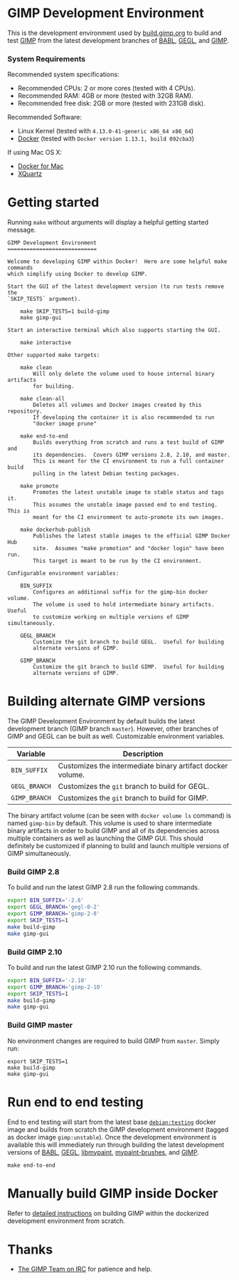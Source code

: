 # GIMP Development Environment

This is the development environment used by [build.gimp.org][gimp-build] to
build and test [GIMP][gimp] from the latest development branches of
[BABL][babl], [GEGL][gegl], and [GIMP][gimp].

### System Requirements

Recommended system specifications:

* Recommended CPUs: 2 or more cores (tested with 4 CPUs).
* Recommended RAM: 4GB or more (tested with 32GB RAM).
* Recommended free disk: 2GB or more (tested with 231GB disk).

Recommended Software:

* Linux Kernel (tested with `4.13.0-41-generic x86_64 x86_64`)
* [Docker][docker] (tested with `Docker version 1.13.1, build 092cba3`)

If using Mac OS X:

* [Docker for Mac][docker4m]
* [XQuartz][xquartz]

# Getting started

Running `make` without arguments will display a helpful getting started message.

```
GIMP Development Environment
============================

Welcome to developing GIMP within Docker!  Here are some helpful make commands
which simplify using Docker to develop GIMP.

Start the GUI of the latest development version (to run tests remove the
`SKIP_TESTS` argument).

    make SKIP_TESTS=1 build-gimp
    make gimp-gui

Start an interactive terminal which also supports starting the GUI.

    make interactive

Other supported make targets:

    make clean
        Will only delete the volume used to house internal binary artifacts
        for building.

    make clean-all
        Deletes all volumes and Docker images created by this repository.
        If developing the container it is also recommended to run
        "docker image prune"

    make end-to-end
        Builds everything from scratch and runs a test build of GIMP and
		its dependencies.  Covers GIMP versions 2.8, 2.10, and master.
        This is meant for the CI environment to run a full container build
        pulling in the latest Debian testing packages.

    make promote
        Promotes the latest unstable image to stable status and tags it.
        This assumes the unstable image passed end to end testing.  This is
        meant for the CI environment to auto-promote its own images.

    make dockerhub-publish
        Publishes the latest stable images to the official GIMP Docker Hub
        site.  Assumes "make promotion" and "docker login" have been run.
        This target is meant to be run by the CI environment.

Configurable environment variables:

    BIN_SUFFIX
        Configures an additional suffix for the gimp-bin docker volume.
        The volume is used to hold intermediate binary artifacts.  Useful
        to customize working on multiple versions of GIMP simultaneously.

    GEGL_BRANCH
        Customize the git branch to build GEGL.  Useful for building
        alternate versions of GIMP.

    GIMP_BRANCH
        Customize the git branch to build GIMP.  Useful for building
        alternate versions of GIMP.
```

# Building alternate GIMP versions

The GIMP Development Environment by default builds the latest development branch
(GIMP branch `master`).  However, other branches of GIMP and GEGL can be built
as well.  Customizable environment variables.

| Variable      | Description                                                 |
| ------------- | ----------------------------------------------------------- |
| `BIN_SUFFIX`  | Customizes the intermediate binary artifact docker volume.  |
| `GEGL_BRANCH` | Customizes the `git` branch to build for GEGL.              |
| `GIMP_BRANCH` | Customizes the `git` branch to build for GIMP.              |

The binary artifact volume (can be seen with `docker volume ls` command) is
named `gimp-bin` by default.  This volume is used to share intermediate binary
artifacts in order to build GIMP and all of its dependencies across multiple
containers as well as launching the GIMP GUI.  This should definitely be
customized if planning to build and launch multiple versions of GIMP
simultaneously.

### Build GIMP 2.8

To build and run the latest GIMP 2.8 run the following commands.

```bash
export BIN_SUFFIX='-2.8'
export GEGL_BRANCH='gegl-0-2'
export GIMP_BRANCH='gimp-2-8'
export SKIP_TESTS=1
make build-gimp
make gimp-gui
```

### Build GIMP 2.10

To build and run the latest GIMP 2.10 run the following commands.

```bash
export BIN_SUFFIX='-2.10'
export GIMP_BRANCH='gimp-2-10'
export SKIP_TESTS=1
make build-gimp
make gimp-gui
```

### Build GIMP master

No environment changes are required to build GIMP from `master`.  Simply run:

```
export SKIP_TESTS=1
make build-gimp
make gimp-gui
```

# Run end to end testing

End to end testing will start from the latest base [`debian:testing`][debian]
docker image and builds from scratch the GIMP development environment (tagged as
docker image `gimp:unstable`).  Once the development environment is available
this will immediately run through building the latest development versions of
[BABL][babl], [GEGL][gegl], [libmypaint][libmypaint],
[mypaint-brushes][mypaint-brushes], and [GIMP][gimp].

    make end-to-end

# Manually build GIMP inside Docker

Refer to [detailed instructions](debian-testing/README.md) on building GIMP
within the dockerized development environment from scratch.

# Thanks

- [The GIMP Team on IRC](https://www.gimp.org/irc.html) for patience and help.

[babl]: http://gegl.org/babl/
[debian]: https://hub.docker.com/r/library/debian/
[docker4m]: https://www.docker.com/docker-mac
[docker]: https://www.docker.com/
[gegl]: http://gegl.org/
[gimp-build]: https://build.gimp.org/
[gimp]: http://www.gimp.org/
[libmypaint]: https://github.com/mypaint/libmypaint
[mypaint-brushes]: https://github.com/Jehan/mypaint-brushes/tree/v1.3.x
[xquartz]: https://www.xquartz.org/
